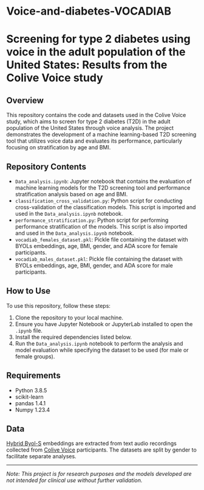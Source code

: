 # Voice-and-diabetes-VOCADIAB
# Screening for type 2 diabetes using voice in the adult population of the United States: Results from the Colive Voice study

## Overview
This repository contains the code and datasets used in the Colive Voice study, which aims to screen for type 2 diabetes (T2D) in the adult population of the United States through voice analysis. The project demonstrates the development of a machine learning-based T2D screening tool that utilizes voice data and evaluates its performance, particularly focusing on stratification by age and BMI.

## Repository Contents
- `Data_analysis.ipynb`: Jupyter notebook that contains the evaluation of machine learning models for the T2D screening tool and performance stratification analysis based on age and BMI.
- `classification_cross_validation.py`: Python script for conducting cross-validation of the classification models. This script is imported and used in the `Data_analysis.ipynb` notebook.
- `performance_stratification.py`: Python script for performing performance stratification of the models. This script is also imported and used in the `Data_analysis.ipynb` notebook.
- `vocadiab_females_dataset.pkl`: Pickle file containing the dataset with BYOLs embeddings, age, BMI, gender, and ADA score for female participants.
- `vocadiab_males_dataset.pkl`: Pickle file containing the dataset with BYOLs embeddings, age, BMI, gender, and ADA score for male participants.

## How to Use
To use this repository, follow these steps:
1. Clone the repository to your local machine.
2. Ensure you have Jupyter Notebook or JupyterLab installed to open the `.ipynb` file.
3. Install the required dependencies listed below.
4. Run the `Data_analysis.ipynb` notebook to perform the analysis and model evaluation while specifying the dataset to be used (for male or female groups).

## Requirements
- Python 3.8.5
- scikit-learn
- pandas 1.4.1
- Numpy 1.23.4

## Data
[Hybrid Byol-S]([url](https://arxiv.org/abs/2203.16637)) embeddings are extracted from text audio recordings collected from [Colive Voice]([url](https://www.colivevoice.org/)) participants.
The datasets are split by gender to facilitate separate analyses.


---

*Note: This project is for research purposes and the models developed are not intended for clinical use without further validation.*
